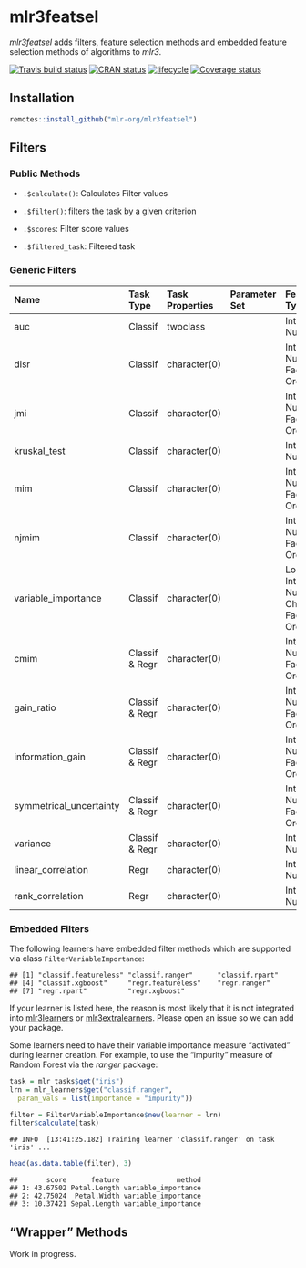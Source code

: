 
# mlr3featsel

*mlr3featsel* adds filters, feature selection methods and embedded
feature selection methods of algorithms to *mlr3*.

[![Travis build
status](https://travis-ci.org/mlr-org/mlr3featsel.svg?branch=master)](https://travis-ci.org/mlr-org/mlr3featsel)
[![CRAN
status](https://www.r-pkg.org/badges/version/mlr3featsel)](https://cran.r-project.org/package=mlr3featsel)
[![lifecycle](https://img.shields.io/badge/lifecycle-experimental-orange.svg)](https://www.tidyverse.org/lifecycle/#experimental)
[![Coverage
status](https://codecov.io/gh/mlr-org/mlr3featsel/branch/master/graph/badge.svg)](https://codecov.io/github/mlr-org/mlr3featsel?branch=master)

## Installation

``` r
remotes::install_github("mlr-org/mlr3featsel")
```

## Filters

### Public Methods

  - `.$calculate()`: Calculates Filter values

  - `.$filter()`: filters the task by a given criterion

  - `.$scores`: Filter score values

  - `.$filtered_task`: Filtered task

### Generic Filters

| Name                     | Task Type      | Task Properties | Parameter Set | Feature Types                                         | Package         |
| :----------------------- | :------------- | :-------------- | :------------ | :---------------------------------------------------- | :-------------- |
| auc                      | Classif        | twoclass        | <environment> | Integer, Numeric                                      | *Metrics*       |
| disr                     | Classif        | character(0)    | <environment> | Integer, Numeric, Factor, Ordered                     | *praznik*       |
| jmi                      | Classif        | character(0)    | <environment> | Integer, Numeric, Factor, Ordered                     | *praznik*       |
| kruskal\_test            | Classif        | character(0)    | <environment> | Integer, Numeric                                      | *stats*         |
| mim                      | Classif        | character(0)    | <environment> | Integer, Numeric, Factor, Ordered                     | *praznik*       |
| njmim                    | Classif        | character(0)    | <environment> | Integer, Numeric, Factor, Ordered                     | *praznik*       |
| variable\_importance     | Classif        | character(0)    | <environment> | Logical, Integer, Numeric, Character, Factor, Ordered | *rpart*         |
| cmim                     | Classif & Regr | character(0)    | <environment> | Integer, Numeric, Factor, Ordered                     | *praznik*       |
| gain\_ratio              | Classif & Regr | character(0)    | <environment> | Integer, Numeric, Factor, Ordered                     | *FSelectorRcpp* |
| information\_gain        | Classif & Regr | character(0)    | <environment> | Integer, Numeric, Factor, Ordered                     | *FSelectorRcpp* |
| symmetrical\_uncertainty | Classif & Regr | character(0)    | <environment> | Integer, Numeric, Factor, Ordered                     | *FSelectorRcpp* |
| variance                 | Classif & Regr | character(0)    | <environment> | Integer, Numeric                                      | *stats*         |
| linear\_correlation      | Regr           | character(0)    | <environment> | Integer, Numeric                                      | *stats*         |
| rank\_correlation        | Regr           | character(0)    | <environment> | Integer, Numeric                                      | *stats*         |

### Embedded Filters

The following learners have embedded filter methods which are supported
via class `FilterVariableImportance`:

    ## [1] "classif.featureless" "classif.ranger"      "classif.rpart"      
    ## [4] "classif.xgboost"     "regr.featureless"    "regr.ranger"        
    ## [7] "regr.rpart"          "regr.xgboost"

If your learner is listed here, the reason is most likely that it is not
integrated into [mlr3learners](https://github.com/mlr-org/mlr3learners)
or [mlr3extralearners](https://github.com/mlr-org/mlr3extralearners).
Please open an issue so we can add your package.

Some learners need to have their variable importance measure “activated”
during learner creation. For example, to use the “impurity” measure of
Random Forest via the *ranger* package:

``` r
task = mlr_tasks$get("iris")
lrn = mlr_learners$get("classif.ranger",
  param_vals = list(importance = "impurity"))

filter = FilterVariableImportance$new(learner = lrn)
filter$calculate(task)
```

    ## INFO  [13:41:25.182] Training learner 'classif.ranger' on task 'iris' ...

``` r
head(as.data.table(filter), 3)
```

    ##       score      feature              method
    ## 1: 43.67502 Petal.Length variable_importance
    ## 2: 42.75024  Petal.Width variable_importance
    ## 3: 10.37421 Sepal.Length variable_importance

## “Wrapper” Methods

Work in progress.
